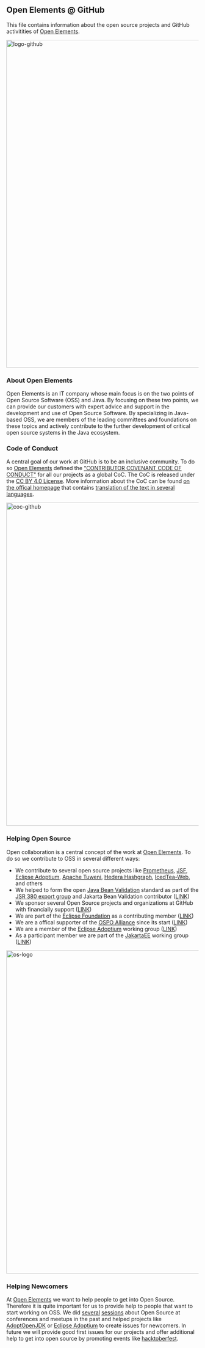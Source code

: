 ## Open Elements @ GitHub

This file contains information about the open source projects and GitHub activitities of [Open Elements](https://open-elements.com).

<img width="858" alt="logo-github" src="https://user-images.githubusercontent.com/9443847/234527426-c41c5ca4-b8ed-4bac-a91b-9e7ad6e8069f.png">

### About Open Elements

Open Elements is an IT company whose main focus is on the two points of Open Source Software (OSS) and Java. By focusing on these two points, we can provide our customers with expert advice and support in the development and use of Open Source Software. By specializing in Java-based OSS, we are members of the leading committees and foundations on these topics and actively contribute to the further development of critical open source systems in the Java ecosystem.

### Code of Conduct

A central goal of our work at GitHub is to be an inclusive community. To do so [Open Elements](https://open-elements.com) defined the ["CONTRIBUTOR COVENANT CODE OF CONDUCT"](https://github.com/OpenElements/.github/blob/main/CODE_OF_CONDUCT.md) for all our projects as a global CoC. The CoC is released under the [CC BY 4.0 License](https://github.com/EthicalSource/contributor_covenant/blob/release/LICENSE.md). More information about the CoC can be found [on the offical homepage](https://www.contributor-covenant.org) that contains [translation of the text in several languages](https://www.contributor-covenant.org/translations/).

<img width="846" alt="coc-github" src="https://user-images.githubusercontent.com/9443847/234527516-74f7cce5-0609-4c9d-a66b-af90de6a4e33.png">

### Helping Open Source

Open collaboration is a central concept of the work at [Open Elements](https://open-elements.com). To do so we contribute to OSS in several different ways:
- We contribute to several open source projects like [Prometheus](https://github.com/prometheus/client_java), [JSF](https://github.com/jakartaee/faces), [Eclipse Adoptium](https://github.com/adoptium/adoptium), [Apache Tuweni](https://github.com/apache/incubator-tuweni), [Hedera Hashgraph](https://github.com/hashgraph/hedera-services), [IcedTea-Web](https://github.com/AdoptOpenJDK/IcedTea-Web), and others
- We helped to form the open [Java Bean Validation](https://beanvalidation.org) standard as part of the [JSR 380 export group](https://jcp.org/en/jsr/detail?id=380) and Jakarta Bean Validation contributor ([LINK](https://projects.eclipse.org/projects/ee4j.bean-validation))
- We sponsor several Open Source projects and organizations at GitHub with financially support ([LINK](https://github.com/orgs/OpenElements/sponsoring))
- We are part of the [Eclipse Foundation](https://www.eclipse.org) as a contributing member ([LINK](https://www.eclipse.org/membership/showMember.php?member_id=1600))
- We are a offical supporter of the [OSPO Alliance](https://ospo.zone) since its start ([LINK](http://ospo.zone/membership/))
- We are a member of the [Eclipse Adoptium](https://adoptium.net) working group ([LINK](https://adoptium.net/de/members/))
- As a participant member we are part of the [JakartaEE](https://jakarta.ee) working group ([LINK](https://jakarta.ee/membership/members/))

<img width="846" alt="os-logo" src="https://github.com/OpenElements/.github/assets/9443847/7dbeb2c2-ef2c-406c-8585-2d8bdb3b5eca">

### Helping Newcomers

At [Open Elements](https://open-elements.com) we want to help people to get into Open Source. Therefore it is quite important for us to provide help to people that want to start working on OSS. We did [several](https://www.youtube.com/watch?v=74AiufFGVug) [sessions](https://www.youtube.com/watch?v=r0UPHHsgOHg) about Open Source at conferences and meetups in the past and helped projects like [AdoptOpenJDK](https://github.com/AdoptOpenJDK) or [Eclipse Adoptium](https://github.com/adoptium) to create issues for newcomers. In future we will provide good first issues for our projects and offer additional help to get into open source by promoting events like [hacktoberfest](https://hacktoberfest.com).
